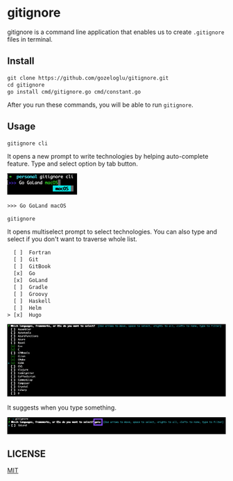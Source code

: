 # gitignore

gitignore is a command line application that enables us to create `.gitignore` files in terminal. 

## Install

```shell
git clone https://github.com/gozeloglu/gitignore.git
cd gitignore
go install cmd/gitignore.go cmd/constant.go
```

After you run these commands, you will be able to run `gitignore`. 

## Usage

```shell
gitignore cli
```
It opens a new prompt to write technologies by helping auto-complete feature. Type and select option by tab button.

![img.png](img/cli_arg.png)

```shell
>>> Go GoLand macOS 
```

```shell
gitignore
```
It opens multiselect prompt to select technologies. You can also type and select if you don't want to traverse whole list.
```shell
  [ ]  Fortran
  [ ]  Git
  [ ]  GitBook
  [x]  Go
  [x]  GoLand
  [ ]  Gradle
  [ ]  Groovy
  [ ]  Haskell
  [ ]  Helm
> [x]  Hugo
```

![img_3.png](img/selected.png)

It suggests when you type something.

![img_2.png](img/suggest.png)

## LICENSE
[MIT](LICENSE)